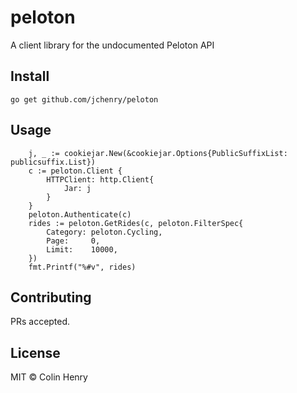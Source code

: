 # peloton

A client library for the undocumented Peloton API

## Install

```
go get github.com/jchenry/peloton
```

## Usage

```
	j, _ := cookiejar.New(&cookiejar.Options{PublicSuffixList: publicsuffix.List})
	c := peloton.Client {
		HTTPClient: http.Client{
			Jar: j
		}
	}
	peloton.Authenticate(c)
    rides := peloton.GetRides(c, peloton.FilterSpec{
		Category: peloton.Cycling,
		Page:     0,
		Limit:    10000,
	})
	fmt.Printf("%#v", rides)
```

## Contributing

PRs accepted.

## License

MIT © Colin Henry